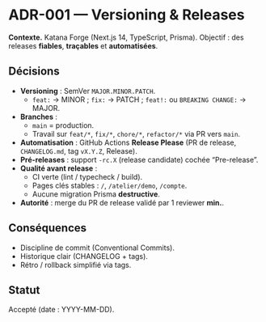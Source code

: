 # ADR-001 — Versioning & Releases

**Contexte.** Katana Forge (Next.js 14, TypeScript, Prisma). Objectif : des releases **fiables**, **traçables** et **automatisées**.

## Décisions

- **Versioning** : SemVer `MAJOR.MINOR.PATCH`.
  - `feat:` → MINOR ; `fix:` → PATCH ; `feat!:` ou `BREAKING CHANGE:` → MAJOR.
- **Branches** :
  - `main` = production.
  - Travail sur `feat/*`, `fix/*`, `chore/*`, `refactor/*` via PR vers `main`.
- **Automatisation** : GitHub Actions **Release Please** (PR de release, `CHANGELOG.md`, tag `vX.Y.Z`, Release).
- **Pré-releases** : support `-rc.X` (release candidate) cochée “Pre-release”.
- **Qualité avant release** :
  - CI verte (lint / typecheck / build).
  - Pages clés stables : `/`, `/atelier/demo`, `/compte`.
  - Aucune migration Prisma **destructive**.
- **Autorité** : merge du PR de release validé par 1 reviewer **min.**.

## Conséquences

- Discipline de commit (Conventional Commits).
- Historique clair (CHANGELOG + tags).
- Rétro / rollback simplifié via tags.

## Statut

Accepté (date : YYYY-MM-DD).
